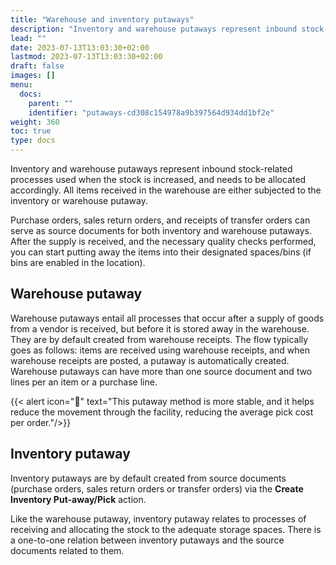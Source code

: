 ```yaml
---
title: "Warehouse and inventory putaways"
description: "Inventory and warehouse putaways represent inbound stock-related processes used when the stock is increased, and needs to be allocated accordingly."
lead: ""
date: 2023-07-13T13:03:30+02:00
lastmod: 2023-07-13T13:03:30+02:00
draft: false
images: []
menu:
  docs:
    parent: ""
    identifier: "putaways-cd308c154978a9b397564d934dd1bf2e"
weight: 360
toc: true
type: docs
---
```


Inventory and warehouse putaways represent inbound stock-related processes used when the stock is increased, and needs to be allocated accordingly. All items received in the warehouse are either subjected to the inventory or warehouse putaway.

Purchase orders, sales return orders, and receipts of transfer orders can serve as source documents for both inventory and warehouse putaways. After the supply is received, and the necessary quality checks performed, you can start putting away the items into their designated spaces/bins (if bins are enabled in the location). 

## Warehouse putaway

Warehouse putaways entail all processes that occur after a supply of goods from a vendor is received, but before it is stored away in the warehouse. They are by default created from warehouse receipts. The flow typically goes as follows: items are received using warehouse receipts, and when warehouse receipts are posted, a putaway is automatically created. Warehouse putaways can have more than one source document and two lines per an item or a purchase line.


  {{< alert icon="📝" text="This putaway method is more stable, and it helps reduce the movement through the facility, reducing the average pick cost per order."/>}}
  
## Inventory putaway

Inventory putaways are by default created from source documents (purchase orders, sales return orders or transfer orders) via the **Create Inventory Put-away/Pick** action.

Like the warehouse putaway, inventory putaway relates to processes of receiving and allocating the stock to the adequate storage spaces. There is a one-to-one relation between inventory putaways and the source documents related to them.
